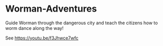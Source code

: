 # Worman-Adventures
Guide Worman through the dangerous city and teach the citizens how to worm dance along the way!

See https://youtu.be/f3Jhwce7wfc
